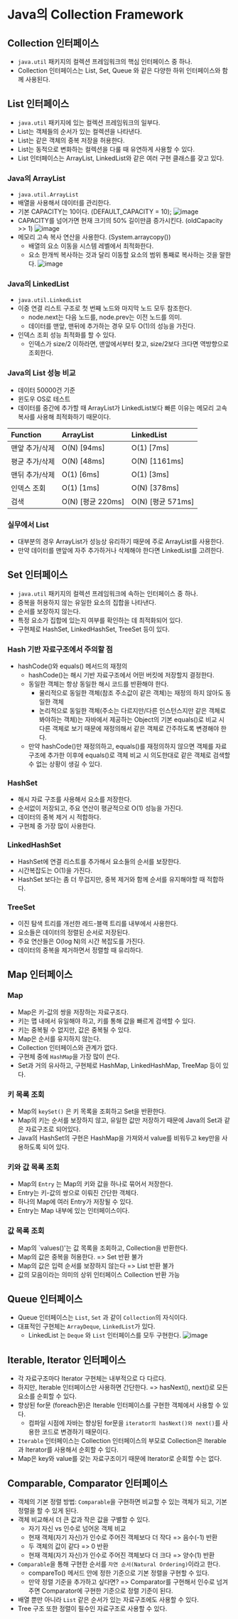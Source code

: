 # Java의 Collection Framework
## Collection 인터페이스
- `java.util` 패키지의 컬렉션 프레임워크의 핵심 인터페이스 중 하나.
- Collection 인터페이스는 List, Set, Queue 와 같은 다양한 하위 인터페이스와 함께 사용된다.

## List 인터페이스
- `java.util` 패키지에 있는 컬렉션 프레임워크의 일부다.
- List는 객체들의 순서가 있는 컬렉션을 나타낸다. 
- List는 같은 객체의 중복 저장을 허용한다.
- List는 동적으로 변화하는 컬렉션을 다룰 때 유연하게 사용할 수 있다.
- List 인터페이스는 ArrayList, LinkedList와 같은 여러 구현 클래스를 갖고 있다.

### Java의 ArrayList
- `java.util.ArrayList`
- 배열을 사용해서 데이터를 관리한다.
- 기본 CAPACITY는 10이다. (DEFAULT_CAPACITY = 10);
  ![image](https://github.com/user-attachments/assets/4a9d0bb4-6fe9-41de-a91b-c01f8eb7774d)
- CAPACITY를 넘어가면 현재 크기의 50% 길이만큼 증가시킨다. (oldCapacity >> 1)
  ![image](https://github.com/user-attachments/assets/1fe59ed5-8b47-44d8-8398-a888420de8b4)
- 메모리 고속 복사 연산을 사용한다. (System.arraycopy())
  - 배열의 요소 이동을 시스템 레벨에서 최적화한다.
  - 요소 한개씩 복사하는 것과 달리 이동할 요소의 범위 통째로 복사하는 것을 말한다.
    ![image](https://github.com/user-attachments/assets/5b763d42-3ab1-408f-ac3f-0ee3b393bcb2)

  
### Java의 LinkedList
- `java.util.LinkedList`
- 이중 연결 리스트 구조로 첫 번째 노드와 마지막 노드 모두 참조한다.
  - node.next는 다음 노드를, node.prev는 이전 노드를 의미.
  - 데이터를 맨앞, 맨뒤에 추가하는 경우 모두 O(1)의 성능을 가진다.
- 인덱스 조회 성능 최적화를 할 수 있다.
  - 인덱스가 size/2 이하라면, 맨앞에서부터 찾고, size/2보다 크다면 역방향으로 조회한다.

### Java의 List 성능 비교 
- 데이터 50000건 기준
- 윈도우 OS로 테스트
- 데이터를 중간에 추가할 때 ArrayList가 LinkedList보다 빠른 이유는 메모리 고속 복사를 사용해 최적화하기 때문이다. 

| Function    | ArrayList       | LinkedList      |
|:------------|:----------------|:----------------|
| 맨앞 추가/삭제 | O(N) [94ms]     | O(1) [7ms]      |
| 평균 추가/삭제 | O(N) [48ms]     | O(N) [1161ms]   |
| 맨뒤 추가/삭제 | O(1) [6ms]      | O(1) [3ms]      |
| 인덱스 조회    | O(1) [1ms]      | O(N) [378ms]    |
| 검색          | O(N) [평균 220ms] | O(N) [평균 571ms] |

### 실무에서 List
- 대부분의 경우 ArrayList가 성능상 유리하기 때문에 주로 ArrayList를 사용한다.
- 만약 데이터를 맨앞에 자주 추가하거나 삭제해야 한다면 LinkedList를 고려한다.

## Set 인터페이스
- `java.util` 패키지의 컬렉션 프레임워크에 속하는 인터페이스 중 하나.
- 중복을 허용하지 않는 유일한 요소의 집합을 나타낸다.
- 순서를 보장하지 않는다.
- 특정 요소가 집합에 있는지 여부를 확인하는 데 최적화되어 있다.
- 구현체로 HashSet, LinkedHashSet, TreeSet 등이 있다.

### Hash 기반 자료구조에서 주의할 점
- hashCode()와 equals() 메서드의 재정의
  - hashCode()는 해시 기반 자료구조에서 어떤 버킷에 저장할지 결정한다.
  - 동일한 객체는 항상 동일한 해시 코드를 반환해야 한다.
    - 물리적으로 동일한 객체(참조 주소값이 같은 객체)는 재정의 하지 않아도 동일한 객체
    - 논리적으로 동일한 객체(주소는 다르지만/다른 인스턴스지만 같은 객체로 봐야하는 객체)는 자바에서 제공하는 Object의 기본 equals()로 비교 시 다른 객체로 보기 때문에 재정의해서 같은 객체로 간주하도록 변경해야 한다.
  - 만약 hashCode()만 재정의하고, equals()를 재정의하지 않으면 객체를 자료구조에 추가한 이후에 equals()로 객체 비교 시 의도한대로 같은 객체로 검색할 수 없는 상황이 생길 수 있다.

### HashSet
- 해시 자료 구조를 사용해서 요소를 저장한다.
- 순서없이 저장되고, 주요 연산이 평균적으로 O(1) 성능을 가진다.
- 데이터의 중복 제거 시 적합하다.
- 구현체 중 가장 많이 사용한다.

### LinkedHashSet
- HashSet에 연결 리스트를 추가해서 요소들의 순서를 보장한다.
- 시간복잡도는 O(1)을 가진다.
- HashSet 보다는 좀 더 무겁지만, 중복 제거와 함께 순서를 유지해야할 때 적합하다.

### TreeSet
- 이진 탐색 트리를 개선한 레드-블랙 트리를 내부에서 사용한다.
- 요소들은 데이터의 정렬된 순서로 저장된다.
- 주요 연산들은 O(log N)의 시간 복잡도를 가진다.
- 데이터의 중복을 제거하면서 정렬할 때 유리하다.

## Map 인터페이스
### Map 
- Map은 키-값의 쌍을 저장하는 자료구조다.
- 키는 맵 내에서 유일해야 하고, 키를 통해 값을 빠르게 검색할 수 있다.
- 키는 중복될 수 없지만, 값은 중복될 수 있다.
- Map은 순서를 유지하지 않는다.
- Collection 인터페이스와 관계가 없다.
- 구현체 중에 `HashMap`을 가장 많이 쓴다.
- Set과 거의 유사하고, 구현체로 HashMap, LinkedHashMap, TreeMap 등이 있다.

### 키 목록 조회
- Map의 `keySet()` 은 키 목록을 조회하고 Set을 반환한다.
- Map의 키는 순서를 보장하지 않고, 유일한 값만 저장하기 때문에 Java의 Set과 같은 자료구조로 되어있다.
- Java의 HashSet의 구현은 HashMap을 가져와서 value를 비워두고 key만을 사용하도록 되어 있다.
  
### 키와 값 목록 조회
- Map의 `Entry` 는 Map의 키와 값을 하나로 묶어서 저장한다.
- Entry는 키-값의 쌍으로 이뤄진 간단한 객체다.
- 하나의 Map에 여러 Entry가 저장될 수 있다.
- Entry는 Map 내부에 있는 인터페이스이다.

### 값 목록 조회
- Map의 `values()'는 값 목록을 조회하고, Collection을 반환한다.
- Map의 값은 중복을 허용한다. => Set 반환 불가
- Map의 값은 입력 순서를 보장하지 않는다 => List 반환 불가
- 값의 모음이라는 의미의 상위 인터페이스 Collection 반환 가능

## Queue 인터페이스
- Queue 인터페이스는 `List`, `Set` 과 같이 `Collection`의 자식이다.
- 대표적인 구현체는 `ArrayDeque`, `LinkedList`가 있다.
  - LinkedList 는 `Deque` 와 `List` 인터페이스를 모두 구현한다.
    ![image](https://github.com/user-attachments/assets/2c724e2f-5e77-4911-8b76-acc4e7ffc5b3)

## Iterable, Iterator 인터페이스
- 각 자료구조마다 Iterator 구현체는 내부적으로 다 다르다.
- 하지만, Iterable 인터페이스만 사용하면 간단한다. => hasNext(), next()로 모든 요소를 순회할 수 있다.
- 향상된 for문 (foreach문)은 Iterable 인터페이스를 구현한 객체에서 사용할 수 있다.
  - 컴파일 시점에 자바는 향상된 for문을 `iterator의 hasNext()와 next()`를 사용한 코드로 변경하기 때문이다.
- `Iterable` 인터페이스는 Collection 인터페이스의 부모로 Collection은 Iterable과 Iterator를 사용해서 순회할 수 있다.
- Map은 key와 value를 갖는 자료구조이기 때문에 Iterator로 순회할 수는 없다.

## Comparable, Comparator 인터페이스
- 객체의 기본 정렬 방법: `Comparable`을 구현하면 비교할 수 있는 객체가 되고, 기본 정렬을 할 수 있게 된다.
- 객체 비교해서 더 큰 값과 작은 값을 구별할 수 있다.
  - 자기 자신 vs 인수로 넘어온 객체 비교
  - 현재 객체(자기 자신)가 인수로 주어진 객체보다 더 작다 => 음수(-1) 반환
  - 두 객체의 값이 같다 => 0 반환
  - 현재 객체(자기 자신)가 인수로 주어진 객체보다 더 크다 => 양수(1) 반환
- `Comparable`을 통해 구현한 순서를 `자연 순서(Natural Ordering)`이라고 한다.
  - compareTo() 메서드 안에 정한 기준으로 기본 정렬을 구현할 수 있다.
  - 만약 정렬 기준을 추가하고 싶다면? => Comparator를 구현해서 인수로 넘겨주면 Comparator에 구현한 기준으로 정렬 기준이 된다.
- 배열 뿐만 아니라 `List` 같은 순서가 있는 자료구조에도 사용할 수 있다.
- Tree 구조 또한 정렬이 필수인 자료구조로 사용할 수 있다.